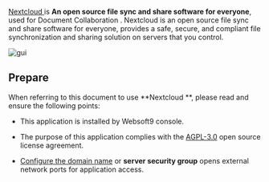 [Nextcloud ](https://nextcloud.com/) is **An open source file sync and share software for everyone**, used for Document Collaboration . Nextcloud is an open source file sync and share software for everyone, provides a safe, secure, and compliant file synchronization and sharing solution on servers that you control.


![gui](https://libs.websoft9.com/Websoft9/DocsPicture/zh/nextcloud/nextcloud-gui-websoft9.png)


## Prepare

When referring to this document to use **Nextcloud **, please read and ensure the following points:

- This application is installed by Websoft9 console.

- The purpose of this application complies with the [AGPL-3.0](https://opensource.org/licenses/AGPL-3.0) open source license agreement.

- [Configure the domain name](./domain-set) or **server security group** opens external network ports for application access.